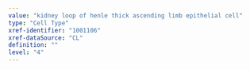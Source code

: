 ```yaml
---
value: "kidney loop of henle thick ascending limb epithelial cell"
type: "Cell Type"
xref-identifier: "1001106"
xref-dataSource: "CL"
definition: ""
level: "4"
---
```

